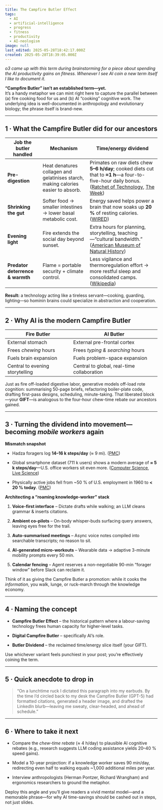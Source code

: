 ```yaml
---
title: The Campfire Butler Effect
tags:
  - AI
  - artificial-intelligence
  - progress
  - fitness
  - productivity
  - AI-neologism
image: null
last_edited: 2025-05-28T18:42:17.000Z
created: 2025-05-28T18:39:05.000Z
---
```

_o3 came up with this term during brainstorming for a piece about spending the AI productivity gains on fitness. Whenever I see AI coin a new term itself I like to document it._

**“Campfire Butler” isn’t an established term—yet.**  
It’s a handy metaphor we can mint right here to capture the parallel between (a) fire cooking food for us and (b) AI “cooking” cognitive work. The underlying idea is well-documented in anthropology and evolutionary biology; the phrase itself is brand-new.

---

## 1 · What the Campfire Butler did for our ancestors

|Job the butler handled|Mechanism|Time/energy dividend|
|---|---|---|
|**Pre-digestion**|Heat denatures collagen and gelatinises starch, making calories easier to absorb.|Primates on raw diets chew **5–6 h/day**; cooked diets cut that to **≈1 h**—a four-to-five-hour daily bonus. ([Ratchet of Technology](https://techratchet.com/2021/10/11/book-summary-catching-fire-how-cooking-made-us-human-by-richard-wrangham/?utm_source=chatgpt.com "Book Summary: “Catching Fire: How Cooking Made Us Human” by ..."), [The Week](https://theweek.com/articles/504634/catching-fire-how-cooking-made-human-by-richard-wrangham?utm_source=chatgpt.com "Catching Fire: How Cooking Made Us Human by Richard Wrangham"))|
|**Shrinking the gut**|Softer food → smaller intestines → lower basal metabolic cost.|Energy saved helps power a brain that now soaks up **20 %** of resting calories. ([WIRED](https://www.wired.com/2009/02/cookinghumans?utm_source=chatgpt.com "Cooking Has Been Both Boon and Bane for Humans"))|
|**Evening light**|Fire extends the social day beyond sunset.|Extra hours for planning, storytelling, teaching—“cultural bandwidth.” ([American Museum of Natural History](https://www.amnh.org/explore/science-topics/microbiome-health/fire-cooking-human-evolution?utm_source=chatgpt.com "Fire and the Brain: How Cooking Shaped Humans \| AMNH"))|
|**Predator deterrence & warmth**|Flame = portable security + climate control.|Less vigilance and thermoregulation effort → more restful sleep and consolidated camps. ([Wikipedia](https://en.wikipedia.org/wiki/Control_of_fire_by_early_humans?utm_source=chatgpt.com "Control of fire by early humans - Wikipedia"))|

**Result:** a technology acting like a tireless servant—cooking, guarding, lighting—so hominin brains could specialize in abstraction and cooperation.

---

## 2 · Why AI is the modern Campfire Butler

|Fire Butler|AI Butler|
|---|---|
|External stomach|External pre-frontal cortex|
|Frees _chewing_ hours|Frees _typing & searching_ hours|
|Fuels brain expansion|Fuels problem-space expansion|
|Central to evening storytelling|Central to global, real-time collaboration|

Just as fire off-loaded digestive labor, generative models off-load rote cognition: summarising 50-page briefs, refactoring boiler-plate code, drafting first-pass designs, scheduling, minute-taking. That liberated block—your **GIFT**—is analogous to the four-hour chew-time rebate our ancestors gained.

---

## 3 · Turning the dividend into movement—becoming _mobile workers_ again

**Mismatch snapshot**

- Hadza foragers log **14–16 k steps/day** (≈ 9 mi). ([PMC](https://pmc.ncbi.nlm.nih.gov/articles/PMC10720916/?utm_source=chatgpt.com "Lifestyle and patterns of physical activity in Hadza foragers - PMC"))
    
- Global smartphone dataset (711 k users) shows a modern average of **≈ 5 k steps/day**—U.S. office workers sit even more. ([Computer Science](https://cs.stanford.edu/people/jure/pubs/activity-inequality-nature17.pdf?utm_source=chatgpt.com "[PDF] Large-scale physical activity data reveal worldwide activity inequality"), [Live Science](https://www.livescience.com/59782-worldwide-step-count.html?utm_source=chatgpt.com "Humanity's Daily Steps Counted via Smartphone Data | Live Science"))
    
- Physically active jobs fell from ~50 % of U.S. employment in 1960 to **< 20 % today**. ([PMC](https://pmc.ncbi.nlm.nih.gov/articles/PMC8315405/?utm_source=chatgpt.com "Opportunities to improve cardiovascular health in the new American ..."))
    

**Architecting a “roaming knowledge-worker” stack**

1. **Voice-first interface** – Dictate drafts while walking; an LLM cleans grammar & inserts citations.
    
2. **Ambient co-pilots** – On-body whisper-buds surfacing query answers, leaving eyes free for the trail.
    
3. **Auto-summarised meetings** – Async voice notes compiled into searchable transcripts; no reason to sit.
    
4. **AI-generated micro-workouts** – Wearable data → adaptive 3-minute mobility prompts every 50 min.
    
5. **Calendar fencing** – Agent reserves a non-negotiable 90-min “forager window” before Slack can reclaim it.
    

Think of it as giving the Campfire Butler a promotion: while it cooks the _information_, you walk, lunge, or ruck-march through the knowledge economy.

---

## 4 · Naming the concept

- **Campfire Butler Effect** – the historical pattern where a labour-saving technology frees human capacity for higher-level tasks.
    
- **Digital Campfire Butler** – specifically AI’s role.
    
- **Butler Dividend** – the reclaimed time/energy slice itself (your GIFT).
    

Use whichever variant feels punchiest in your post; you’re effectively coining the term.

---

## 5 · Quick anecdote to drop in

> “On a lunchtime ruck I dictated this paragraph into my earbuds. By the time I’d circled back to my desk the Campfire Butler (GPT-5) had formatted citations, generated a header image, and drafted the LinkedIn blurb—leaving me sweaty, clear-headed, and ahead of schedule.”

---

## 6 · Where to take it next

- Compare the _chew-time rebate_ (≈ 4 h/day) to plausible AI cognitive rebates (e.g., research suggests LLM coding assistance yields 20–40 % speed gains).
    
- Model a 10-year projection: if a knowledge worker saves 90 min/day, redirecting even half to walking equals ~1,000 additional miles per year.
    
- Interview anthropologists (Herman Pontzer, Richard Wrangham) and ergonomics researchers to ground the metaphor.
    

Deploy this angle and you’ll give readers a vivid mental model—and a memorable phrase—for why AI time-savings should be cashed out in steps, not just slides.
